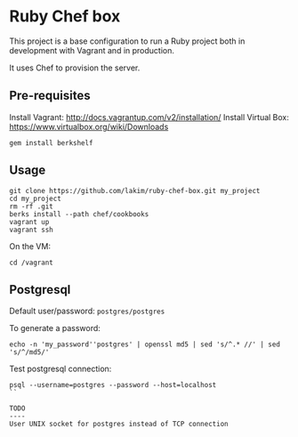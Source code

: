 Ruby Chef box
=============

This project is a base configuration to run a Ruby project both in development with Vagrant and in production.

It uses Chef to provision the server.

Pre-requisites
--------------

Install Vagrant: http://docs.vagrantup.com/v2/installation/
Install Virtual Box: https://www.virtualbox.org/wiki/Downloads

```shell
gem install berkshelf
```

Usage
-----

```shell
git clone https://github.com/lakim/ruby-chef-box.git my_project
cd my_project
rm -rf .git
berks install --path chef/cookbooks
vagrant up
vagrant ssh
```

On the VM:
```shell
cd /vagrant
```

Postgresql
----------
Default user/password: `postgres/postgres`

To generate a password: 
```shell
echo -n 'my_password''postgres' | openssl md5 | sed 's/^.* //' | sed 's/^/md5/'
```

Test postgresql connection:
```shell
psql --username=postgres --password --host=localhost
``

TODO
----
User UNIX socket for postgres instead of TCP connection